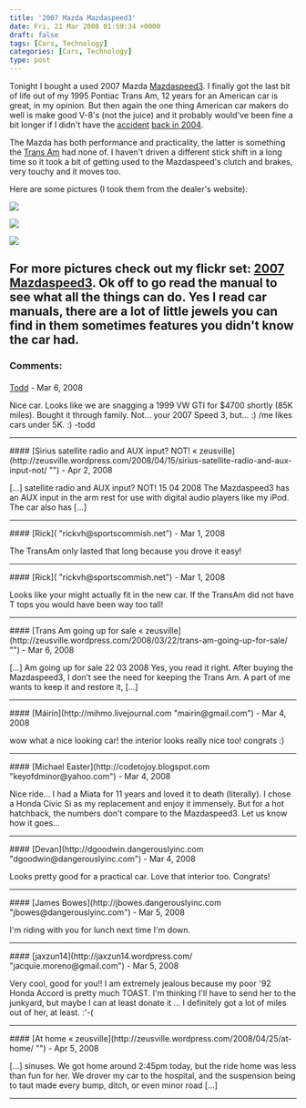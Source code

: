 ```yaml
---
title: '2007 Mazda Mazdaspeed3'
date: Fri, 21 Mar 2008 01:59:34 +0000
draft: false
tags: [Cars, Technology]
categories: [Cars, Technology]
type: post
---
```


Tonight I bought a used 2007 Mazda [Mazdaspeed3](http://en.wikipedia.org/wiki/Mazdaspeed_3). I finally got the last bit of life out of my 1995 Pontiac Trans Am, 12 years for an American car is great, in my opinion. But then again the one thing American car makers do well is make good V-8's (not the juice) and it probably would've been fine a bit longer if I didn't have the [accident](http://zeusville.wordpress.com/2004/12/22/there-is-a-god/) [back in 2004](http://zeusville.wordpress.com/2005/01/02/car-update/).

The Mazda has both performance and practicality, the latter is something the [Trans Am](http://www.flickr.com/photos/jmrodri/460957330/) had none of. I haven't driven a different stick shift in a long time so it took a bit of getting used to the Mazdaspeed's clutch and brakes, very touchy and it moves too.

Here are some pictures (I took them from the dealer's website):

[![](http://farm3.static.flickr.com/2408/2348976660_3789f9451c.jpg?v=0)](http://www.flickr.com/photos/jmrodri/2348976660/)

[![](http://farm3.static.flickr.com/2329/2348985138_e694278e01.jpg?v=0)](http://www.flickr.com/photos/jmrodri/2348985138/)

[![](http://farm4.static.flickr.com/3282/2348976658_1a7dd4d3a9.jpg?v=0)](http://www.flickr.com/photos/jmrodri/2348976658/)

For more pictures check out my flickr set: [2007 Mazdaspeed3](http://www.flickr.com/photos/jmrodri/sets/72157604183175449/). Ok off to go read the manual to see what all the things can do. Yes I read car manuals, there are a lot of little jewels you can find in them sometimes features you didn't know the car had.
---
### Comments:
####
[Todd](http://www.dma.org/cgi-bin/cgiwrap/tw/toddblog "taw@pobox.com") - <time datetime="2008-03-29 16:44:51">Mar 6, 2008</time>

Nice car. Looks like we are snagging a 1999 VW GTI for $4700 shortly (85K miles). Bought it through family. Not... your 2007 Speed 3, but... :) /me likes cars under 5K. :) -todd
<hr />
####
[Sirius satellite radio and AUX input? NOT! &laquo; zeusville](http://zeusville.wordpress.com/2008/04/15/sirius-satellite-radio-and-aux-input-not/ "") - <time datetime="2008-04-15 11:33:08">Apr 2, 2008</time>

\[...\] satellite radio and AUX input? NOT! 15 04 2008 The Mazdaspeed3 has an AUX input in the arm rest for use with digital audio players like my iPod. The car also has \[...\]
<hr />
####
[Rick]( "rickvh@sportscommish.net") - <time datetime="2008-03-24 07:20:25">Mar 1, 2008</time>

The TransAm only lasted that long because you drove it easy!
<hr />
####
[Rick]( "rickvh@sportscommish.net") - <time datetime="2008-03-24 07:21:25">Mar 1, 2008</time>

Looks like your might actually fit in the new car. If the TransAm did not have T tops you would have been way too tall!
<hr />
####
[Trans Am going up for sale &laquo; zeusville](http://zeusville.wordpress.com/2008/03/22/trans-am-going-up-for-sale/ "") - <time datetime="2008-03-22 22:10:18">Mar 6, 2008</time>

\[...\] Am going up for sale 22 03 2008 Yes, you read it right. After buying the Mazdaspeed3, I don’t see the need for keeping the Trans Am. A part of me wants to keep it and restore it, \[...\]
<hr />
####
[Máirín](http://mihmo.livejournal.com "mairin@gmail.com") - <time datetime="2008-03-20 22:10:29">Mar 4, 2008</time>

wow what a nice looking car! the interior looks really nice too! congrats :)
<hr />
####
[Michael Easter](http://codetojoy.blogspot.com "keyofdminor@yahoo.com") - <time datetime="2008-03-20 22:28:12">Mar 4, 2008</time>

Nice ride... I had a Miata for 11 years and loved it to death (literally). I chose a Honda Civic Si as my replacement and enjoy it immensely. But for a hot hatchback, the numbers don't compare to the Mazdaspeed3. Let us know how it goes...
<hr />
####
[Devan](http://dgoodwin.dangerouslyinc.com "dgoodwin@dangerouslyinc.com") - <time datetime="2008-03-20 23:42:51">Mar 4, 2008</time>

Looks pretty good for a practical car. Love that interior too. Congrats!
<hr />
####
[James Bowes](http://jbowes.dangerouslyinc.com "jbowes@dangerouslyinc.com") - <time datetime="2008-03-21 08:54:19">Mar 5, 2008</time>

I'm riding with you for lunch next time I'm down.
<hr />
####
[jaxzun14](http://jaxzun14.wordpress.com/ "jacquie.moreno@gmail.com") - <time datetime="2008-03-21 10:14:03">Mar 5, 2008</time>

Very cool, good for you!! I am extremely jealous because my poor '92 Honda Accord is pretty much TOAST. I'm thinking I'll have to send her to the junkyard, but maybe I can at least donate it ... I definitely got a lot of miles out of her, at least. :'-(
<hr />
####
[At home &laquo; zeusville](http://zeusville.wordpress.com/2008/04/25/at-home/ "") - <time datetime="2008-04-25 21:28:01">Apr 5, 2008</time>

\[...\] sinuses. We got home around 2:45pm today, but the ride home was less than fun for her. We drover my car to the hospital, and the suspension being to taut made every bump, ditch, or even minor road \[...\]
<hr />
